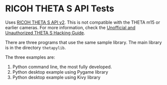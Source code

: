 RICOH THETA S API Tests
=======================

Uses [RICOH THETA S API v2](https://developers.theta360.com/en/docs/v2/api_reference/).
This is not compatible with the THETA m15 or earlier cameras.
For more information, check the [Unofficial and Unauthorized THETA S Hacking
Guide](http://codetricity.github.io/theta-s/index.html).

There are three programs that use the same sample library.  The main
library is in the directory `thetapylib`.

The three examples are:

1. Python command line, the most fully developed.
2. Python desktop example using Pygame library
3. Python desktop example using Kivy library
